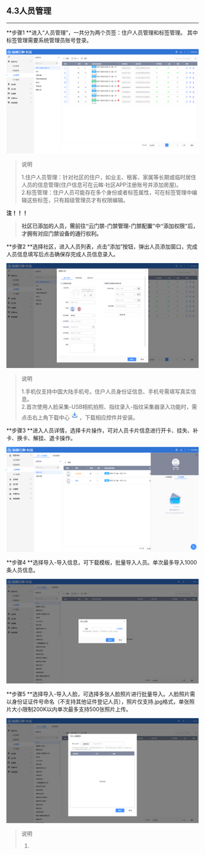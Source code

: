 ## 4.3人员管理

---

**步骤1 **进入“人员管理”，一共分为两个页签：住户人员管理和标签管理。 其中标签管理需要系统管理员账号登录。

![](/assets/ren-yuan-guan-li.png)

> 说明
>
> 1.住户人员管理：针对社区的住户，如业主、租客、家属等长期或临时居住人员的信息管理\(住户信息可在云眸·社区APP注册账号并添加房屋\)。  
> 2.标签管理：住户人员可能存在多个身份或者标签属性，可在标签管理中编辑这些标签，只有超级管理员才有权限编辑。

**注！！！**

> **社区已添加的人员，需前往“云门禁-门禁管理-门禁配置”中“添加权限”后，才拥有对应门禁设备的通行权利。**

**步骤2 **选择社区，进入人员列表，点击“添加”按钮，弹出人员添加窗口，完成人员信息填写后点击确保存完成人员信息录入。

![](/assets/tian-jia-ren-yuan.png)

> 说明
>
> 1.手机仅支持中国大陆手机号。住户人员身份证信息、手机号需填写真实信息。  
> 2.首次使用人脸采集-USB相机拍照、指纹录入-指纹采集器录入功能时，需点击右上角下载中心![](/assets/下载.jpg)，下载相应控件并安装。

**步骤3 **进入人员详情，选择卡片操作，可对人员卡片信息进行开卡、挂失、补卡、换卡、解挂、退卡操作。

![](/assets/ren-yuan-xiang-qing.png)

**步骤4 **选择导入-导入信息，可下载模板，批量导入人员。单次最多导入1000条人员信息。

![](/assets/ren-yuan-dao-ru.png)

**步骤5 **选择导入-导入人脸，可选择多张人脸照片进行批量导入。人脸照片需以身份证证件号命名（不支持其他证件登记人员），照片仅支持.jpg格式，单张照片大小限制200K以内单次最多支持500张照片上传。

![](/assets/dao-ru-ren-lian.png)

> 说明
>
> 1.  
